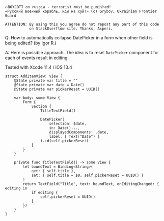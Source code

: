 ```
🔥BOYCOTT on russia - terrorist must be punished!
«Русский военный корабль, иди на хуй!» (c) Grybov, Ukrainian Frontier Guard

ATTENTION: By using this you agree do not repost any part of this code
           on StackOverflow site. Thanks, Asperi.
```

Q: How to automatically collapse DatePicker in a form when other field is being edited? (by Igor R.)

A: Here is possible approach. The idea is to reset `DatePicker` component for each of events result in editing.

Tested with Xcode 11.4 / iOS 13.4

    struct AddItemView: View {
        @State private var title = ""
        @State private var date = Date()
        @State private var pickerReset = UUID()
    
        var body: some View {
            Form {
                Section {
                    TitleTextField()
    
                    DatePicker(
                        selection: $date,
                        in: Date()...,
                        displayedComponents: .date,
                        label: { Text("Date") }
                    ).id(self.pickerReset)
                }
            }
        }
    
        private func TitleTextField() -> some View {
            let boundText = Binding<String>(
                get: { self.title },
                set: { self.title = $0; self.pickerReset = UUID() }
            )
            return TextField("Title", text: boundText, onEditingChanged: { editing in
                if editing {
                    self.pickerReset = UUID()
                }
            })
        }
    }

